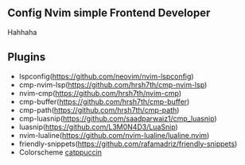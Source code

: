 ## Config Nvim simple Frontend Developer

Hahhaha

Plugins
--------

- lspconfig(https://github.com/neovim/nvim-lspconfig)
- cmp-nvim-lsp(https://github.com/hrsh7th/cmp-nvim-lsp)
- nvim-cmp(https://github.com/hrsh7th/nvim-cmp)
- cmp-buffer(https://github.com/hrsh7th/cmp-buffer)
- cmp-path(https://github.com/hrsh7th/cmp-path)
- cmp-luasnip(https://github.com/saadparwaiz1/cmp_luasnip)
- luasnip(https://github.com/L3M0N4D3/LuaSnip)
- nvim-lualine(https://github.com/nvim-lualine/lualine.nvim)
- friendly-snippets(https://github.com/rafamadriz/friendly-snippets)
- Colorscheme [catppuccin](https://github.com/catppuccin/nvim)



